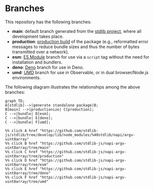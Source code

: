 <!--

@license Apache-2.0

Copyright (c) 2022 The Stdlib Authors.

Licensed under the Apache License, Version 2.0 (the "License");
you may not use this file except in compliance with the License.
You may obtain a copy of the License at

    http://www.apache.org/licenses/LICENSE-2.0

Unless required by applicable law or agreed to in writing, software
distributed under the License is distributed on an "AS IS" BASIS,
WITHOUT WARRANTIES OR CONDITIONS OF ANY KIND, either express or implied.
See the License for the specific language governing permissions and
limitations under the License.

-->

# Branches

This repository has the following branches:

-   **main**: default branch generated from the [stdlib project][stdlib-url], where all development takes place.
-   **production**: [production build][production-url] of the package (e.g., reformatted error messages to reduce bundle sizes and thus the number of bytes transmitted over a network).
-   **esm**: [ES Module][esm-url] branch for use via a `script` tag without the need for installation and bundlers.
-   **deno**: [Deno][deno-url] branch for use in Deno.
-   **umd**: [UMD][umd-url] branch for use in Observable, or in dual browser/Node.js environments.

The following diagram illustrates the relationships among the above branches:

```mermaid
graph TD;
A[stdlib]-->|generate standalone package|B;
B[main] -->|productionize| C[production];
C -->|bundle| D[esm];
C -->|bundle| E[deno];
C -->|bundle| F[umd];

%% click A href "https://github.com/stdlib-js/stdlib/tree/develop/lib/node_modules/%40stdlib/napi/argv-uint8array"
%% click B href "https://github.com/stdlib-js/napi-argv-uint8array/tree/main"
%% click C href "https://github.com/stdlib-js/napi-argv-uint8array/tree/production"
%% click D href "https://github.com/stdlib-js/napi-argv-uint8array/tree/esm"
%% click E href "https://github.com/stdlib-js/napi-argv-uint8array/tree/deno"
%% click F href "https://github.com/stdlib-js/napi-argv-uint8array/tree/umd"
```

[stdlib-url]: https://github.com/stdlib-js/stdlib/tree/develop/lib/node_modules/%40stdlib/napi/argv-uint8array
[production-url]: https://github.com/stdlib-js/napi-argv-uint8array/tree/production
[deno-url]: https://github.com/stdlib-js/napi-argv-uint8array/tree/deno
[umd-url]: https://github.com/stdlib-js/napi-argv-uint8array/tree/umd
[esm-url]: https://github.com/stdlib-js/napi-argv-uint8array/tree/esm